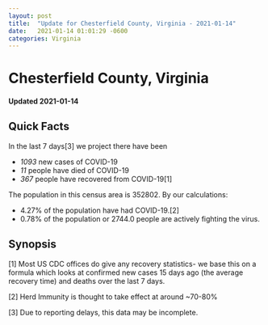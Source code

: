 ```yaml
---
layout: post
title:  "Update for Chesterfield County, Virginia - 2021-01-14"
date:   2021-01-14 01:01:29 -0600
categories: Virginia
---
```


# Chesterfield County, Virginia
#### Updated 2021-01-14

## Quick Facts

In the last 7 days[3] we project there have been
- *1093* new cases of COVID-19
- *11* people have died of COVID-19
- *367* people have recovered from COVID-19[1]

The population in this census area is 352802. By our calculations:
- 4.27% of the population have had COVID-19.[2]
- 0.78% of the population or 2744.0 people are actively fighting the virus.

## Synopsis




[1] Most US CDC offices do give any recovery statistics- we base this on a formula which looks at confirmed new cases
15 days ago (the average recovery time) and deaths over the last 7 days.

[2] Herd Immunity is thought to take effect at around ~70-80%

[3] Due to reporting delays, this data may be incomplete.
 
    
